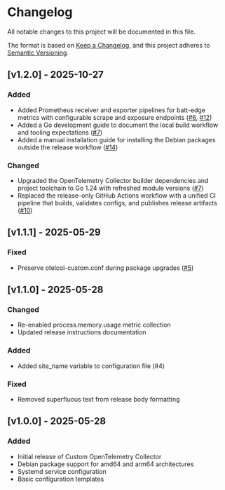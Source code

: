 # Changelog

All notable changes to this project will be documented in this file.

The format is based on [Keep a Changelog](https://keepachangelog.com/en/1.0.0/),
and this project adheres to [Semantic Versioning](https://semver.org/spec/v2.0.0.html).
## [v1.2.0] - 2025-10-27

### Added
- Added Prometheus receiver and exporter pipelines for batt-edge metrics with configurable scrape and exposure endpoints ([#6](https://github.com/battalion-energy/otelcol-custom/pull/6), [#12](https://github.com/battalion-energy/otelcol-custom/pull/12))
- Added a Go development guide to document the local build workflow and tooling expectations ([#7](https://github.com/battalion-energy/otelcol-custom/pull/7))
- Added a manual installation guide for installing the Debian packages outside the release workflow ([#14](https://github.com/battalion-energy/otelcol-custom/pull/14))

### Changed
- Upgraded the OpenTelemetry Collector builder dependencies and project toolchain to Go 1.24 with refreshed module versions ([#7](https://github.com/battalion-energy/otelcol-custom/pull/7))
- Replaced the release-only GitHub Actions workflow with a unified CI pipeline that builds, validates configs, and publishes release artifacts ([#10](https://github.com/battalion-energy/otelcol-custom/pull/10))

## [v1.1.1] - 2025-05-29

### Fixed
- Preserve otelcol-custom.conf during package upgrades ([#5](https://github.com/jadamcrain/otelcol-custom/pull/5))

## [v1.1.0] - 2025-05-28

### Changed
- Re-enabled process.memory.usage metric collection
- Updated release instructions documentation

### Added
- Added site_name variable to configuration file (#4)

### Fixed
- Removed superfluous text from release body formatting

## [v1.0.0] - 2025-05-28

### Added
- Initial release of Custom OpenTelemetry Collector
- Debian package support for amd64 and arm64 architectures
- Systemd service configuration
- Basic configuration templates
